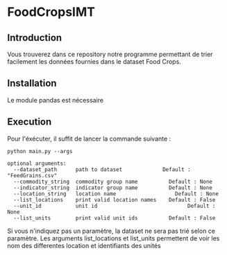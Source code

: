 # FoodCropsIMT

## Introduction

Vous trouverez dans ce repository notre programme permettant de trier facilement les données fournies dans le dataset Food Crops.

## Installation
Le module pandas est nécessaire

## Execution
Pour l'éxécuter, il suffit de lancer la commande suivante :
```
python main.py --args

optional arguments:
  --dataset_path      path to dataset             Default : "FeedGrains.csv"
  --commodity_string  commodity group name		    Default : None
  --indicator_string  indicator group name		    Default : None
  --location_string   location name			          Default : None
  --list_locations    print valid location names	Default : False
  --unit_id           unit id				              Default : None
  --list_units        print valid unit ids		    Default : False
```
Si vous n'indiquez pas un paramètre, la dataset ne sera pas trié selon ce paramètre.
Les arguments list_locations et list_units permettent de voir les nom des differentes location et identifiants des unités
